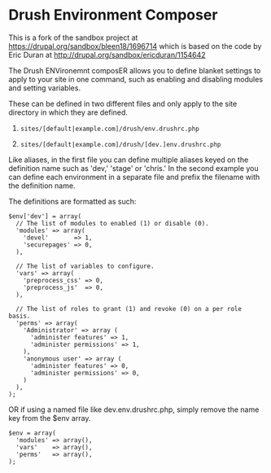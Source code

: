 # Drush Environment Composer
This is a fork of the sandbox project at https://drupal.org/sandbox/bleen18/1696714
which is based on the code by Eric Duran at http://drupal.org/sandbox/ericduran/1154642

The Drush ENVironemnt composER allows you to define blanket settings to apply to
your site in one command, such as enabling and disabling modules and setting
variables.

These can be defined in two different files and only apply to the site directory
in which they are defined.

1. `sites/[default|example.com]/drush/env.drushrc.php`

2. `sites/[default|example.com]/drush/[dev.]env.drushrc.php`


Like aliases, in the first file you can define multiple aliases keyed on the
definition name such as 'dev,' 'stage' or 'chris.' In the second example you can
define each environment in a separate file and prefix the filename with the
definition name.

The definitions are formatted as such:

    $env['dev'] = array(
      // The list of modules to enabled (1) or disable (0).
      'modules' => array(
        'devel'       => 1,
        'securepages' => 0,
      ),

      // The list of variables to configure.
      'vars' => array(
        'preprocess_css' => 0,
        'preprocess_js'  => 0,
      ),

      // The list of roles to grant (1) and revoke (0) on a per role basis.
      'perms' => array(
        'Administrator' => array (
          'administer features' => 1,
          'administer permissions' => 1,
        ),
        'anonymous user' => array (
          'administer features' => 0,
          'administer permissions' => 0,
        )
      ),
    );

OR if using a named file like dev.env.drushrc.php, simply remove the name key
from the $env array.

    $env = array(
      'modules' => array(),
      'vars'    => array(),
      'perms'   => array(),
    );
